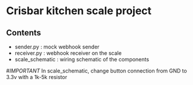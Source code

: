 # Crisbar kitchen scale project
## Contents
- sender.py : mock webhook sender
- receiver.py : webhook receiver on the scale
- scale_schematic : wiring schematic of the components

#*IMPORTANT*
In scale_schematic, change button connection from GND to 3.3v with a 1k-5k resistor
